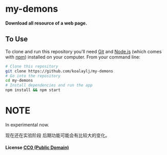 # my-demons

**Download all resource of a web page.**

## To Use

To clone and run this repository you'll need [Git](https://git-scm.com) and [Node.js](https://nodejs.org/en/download/) (which comes with [npm](http://npmjs.com)) installed on your computer. From your command line:

```bash
# Clone this repository
git clone https://github.com/koalaylj/my-demons
# Go into the repository
cd my-demons
# Install dependencies and run the app
npm install && npm start
```

# NOTE
In experimental now.

现在还在实验阶段 后期功能可能会有比较大的变化。

#### License [CC0 (Public Domain)](LICENSE.md)
